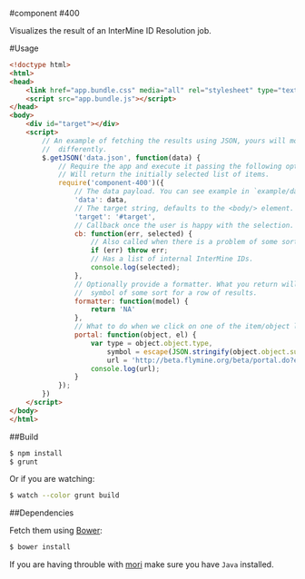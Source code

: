#component #400

Visualizes the result of an InterMine ID Resolution job.

#Usage

```html
<!doctype html>
<html>
<head>
    <link href="app.bundle.css" media="all" rel="stylesheet" type="text/css" />
    <script src="app.bundle.js"></script>
</head>
<body>
    <div id="target"></div>
    <script>
        // An example of fetching the results using JSON, yours will most likely work
        //  differently.
        $.getJSON('data.json', function(data) {
            // Require the app and execute it passing the following opts...
            // Will return the initially selected list of items.
            require('component-400')({
                // The data payload. You can see example in `example/data.json`.
                'data': data,
                // The target string, defaults to the <body/> element.
                'target': '#target',
                // Callback once the user is happy with the selection.
                cb: function(err, selected) {
                    // Also called when there is a problem of some sort.
                    if (err) throw err;
                    // Has a list of internal InterMine IDs.
                    console.log(selected);
                },
                // Optionally provide a formatter. What you return will represent a
                //  symbol of some sort for a row of results.
                formatter: function(model) {
                    return 'NA'
                },
                // What to do when we click on one of the item/object links?
                portal: function(object, el) {
                    var type = object.object.type,
                        symbol = escape(JSON.stringify(object.object.summary.symbol).slice(1, -1)),
                        url = 'http://beta.flymine.org/beta/portal.do?externalids='+ symbol +'&class=' + type;
                    console.log(url);
                }
            });
        })
    </script>
</body>
</html>
```

##Build

```bash
$ npm install
$ grunt
```

Or if you are watching:

```bash
$ watch --color grunt build
```

##Dependencies

Fetch them using [Bower](http://bower.io/):

```bash
$ bower install
```

If you are having throuble with [mori](https://github.com/swannodette/mori) make sure you have `Java` installed.